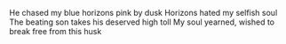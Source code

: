 He chased my blue horizons pink by dusk
Horizons hated my selfish soul
The beating son takes his deserved high toll
My soul yearned, wished to break free from this husk